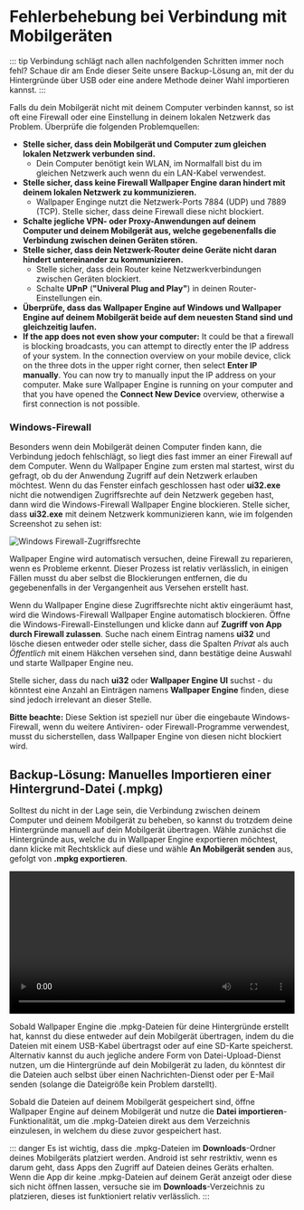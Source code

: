 # Fehlerbehebung bei Verbindung mit Mobilgeräten

::: tip
Verbindung schlägt nach allen nachfolgenden Schritten immer noch fehl? Schaue dir am Ende dieser Seite unsere Backup-Lösung an, mit der du Hintergründe über USB oder eine andere Methode deiner Wahl importieren kannst.
:::

Falls du dein Mobilgerät nicht mit deinem Computer verbinden kannst, so ist oft eine Firewall oder eine Einstellung in deinem lokalen Netzwerk das Problem. Überprüfe die folgenden Problemquellen:

* **Stelle sicher, dass dein Mobilgerät und Computer zum gleichen lokalen Netzwerk verbunden sind.**
  * Dein Computer benötigt kein WLAN, im Normalfall bist du im gleichen Netzwerk auch wenn du ein LAN-Kabel verwendest.
* **Stelle sicher, dass keine Firewall Wallpaper Engine daran hindert mit deinem lokalen Netzwerk zu kommunizieren.**
  * Wallpaper Enginge nutzt die Netzwerk-Ports 7884 (UDP) und 7889 (TCP). Stelle sicher, dass deine Firewall diese nicht blockiert.
* **Schalte jegliche VPN- oder Proxy-Anwendungen auf deinem Computer und deinem Mobilgerät aus, welche gegebenenfalls die Verbindung zwischen deinen Geräten stören.**
* **Stelle sicher, dass dein Netzwerk-Router deine Geräte nicht daran hindert untereinander zu kommunizieren.**
    * Stelle sicher, dass dein Router keine Netzwerkverbindungen zwischen Geräten blockiert.
    * Schalte **UPnP** (**"Univeral Plug and Play"**) in deinen Router-Einstellungen ein.
* **Überprüfe, dass das Wallpaper Engine auf Windows und Wallpaper Engine auf deinem Mobilgerät beide auf dem neuesten Stand sind und gleichzeitig laufen.**
* **If the app does not even show your computer:** It could be that a firewall is blocking broadcasts, you can attempt to directly enter the IP address of your system. In the connection overview on your mobile device, click on the three dots in the upper right corner, then select **Enter IP manually**. You can now try to manually input the IP address on your computer. Make sure Wallpaper Engine is running on your computer and that you have opened the **Connect New Device** overview, otherwise a first connection is not possible.

### Windows-Firewall

Besonders wenn dein Mobilgerät deinen Computer finden kann, die Verbindung jedoch fehlschlägt, so liegt dies fast immer an einer Firewall auf dem Computer. Wenn du Wallpaper Engine zum ersten mal startest, wirst du gefragt, ob du der Anwendung Zugriff auf dein Netzwerk erlauben möchtest. Wenn du das Fenster einfach geschlossen hast oder **ui32.exe** nicht die notwendigen Zugriffsrechte auf dein Netzwerk gegeben hast, dann wird die Windows-Firewall Wallpaper Engine blockieren. Stelle sicher, dass **ui32.exe** mit deinem Netzwerk kommunizieren kann, wie im folgenden Screenshot zu sehen ist:

![Windows Firewall-Zugriffsrechte](/img/faq/windows_defender.png)

Wallpaper Engine wird automatisch versuchen, deine Firewall zu reparieren, wenn es Probleme erkennt. Dieser Prozess ist relativ verlässlich, in einigen Fällen musst du aber selbst die Blockierungen entfernen, die du gegebenenfalls in der Vergangenheit aus Versehen erstellt hast.

Wenn du Wallpaper Engine diese Zugriffsrechte nicht aktiv eingeräumt hast, wird die Windows-Firewall Wallpaper Engine automatisch blockieren. Öffne die Windows-Firewall-Einstellungen und klicke dann auf **Zugriff von App durch Firewall zulassen**. Suche nach einem Eintrag namens **ui32** und lösche diesen entweder oder stelle sicher, dass die Spalten *Privat* als auch *Öffentlich* mit einem Häkchen versehen sind, dann bestätige deine Auswahl und starte Wallpaper Engine neu.

Stelle sicher, dass du nach **ui32** oder **Wallpaper Engine UI** suchst - du könntest eine Anzahl an Einträgen namens **Wallpaper Engine** finden, diese sind jedoch irrelevant an dieser Stelle.

**Bitte beachte:** Diese Sektion ist speziell nur über die eingebaute Windows-Firewall, wenn du weitere Antiviren- oder Firewall-Programme verwendest, musst du sicherstellen, dass Wallpaper Engine von diesen nicht blockiert wird.

## Backup-Lösung: Manuelles Importieren einer Hintergrund-Datei (.mpkg)

Solltest du nicht in der Lage sein, die Verbindung zwischen deinem Computer und deinem Mobilgerät zu beheben, so kannst du trotzdem deine Hintergründe manuell auf dein Mobilgerät übertragen. Wähle zunächst die Hintergründe aus, welche du in Wallpaper Engine exportieren möchtest, dann klicke mit Rechtsklick auf diese und wähle **An Mobilgerät senden** aus, gefolgt von **.mpkg exportieren**.

<video width="100%" controls autoplay loop>
  <source src="/videos/mobile_export.mp4" type="video/mp4">
  Dein Browser unterstützt das Video-Tag nicht.
</video>

Sobald Wallpaper Engine die .mpkg-Dateien für deine Hintergründe erstellt hat, kannst du diese entweder auf dein Mobilgerät übertragen, indem du die Dateien mit einem USB-Kabel übertragst oder auf eine SD-Karte speicherst. Alternativ kannst du auch jegliche andere Form von Datei-Upload-Dienst nutzen, um die Hintergründe auf dein Mobilgerät zu laden, du könntest dir die Dateien auch selbst über einen Nachrichten-Dienst oder per E-Mail senden (solange die Dateigröße kein Problem darstellt).

Sobald die Dateien auf deinem Mobilgerät gespeichert sind, öffne Wallpaper Engine auf deinem Mobilgerät und nutze die **Datei importieren**-Funktionalität, um die .mpkg-Dateien direkt aus dem Verzeichnis einzulesen, in welchem du diese zuvor gespeichert hast.

::: danger
Es ist wichtig, dass die .mpkg-Dateien im **Downloads**-Ordner deines Mobilgeräts platziert werden. Android ist sehr restriktiv, wenn es darum geht, dass Apps den Zugriff auf Dateien deines Geräts erhalten. Wenn die App dir keine .mpkg-Dateien auf deinem Gerät anzeigt oder diese sich nicht öffnen lassen, versuche sie im **Downloads**-Verzeichnis zu platzieren, dieses ist funktioniert relativ verlässlich.
:::